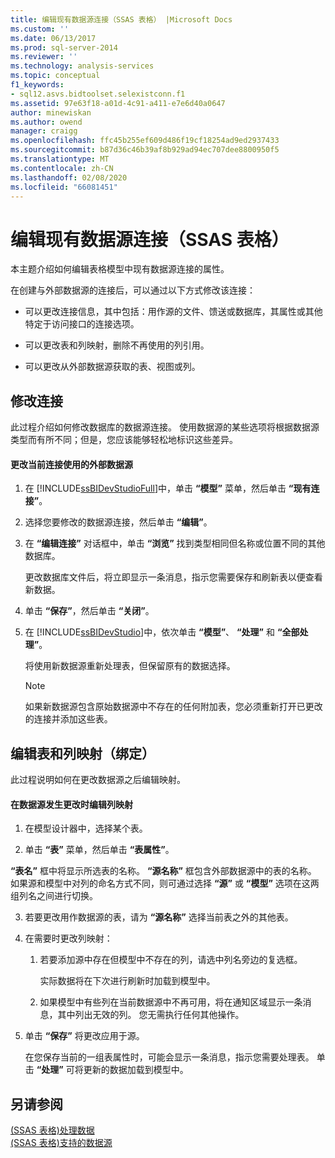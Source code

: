 ```yaml
---
title: 编辑现有数据源连接（SSAS 表格） |Microsoft Docs
ms.custom: ''
ms.date: 06/13/2017
ms.prod: sql-server-2014
ms.reviewer: ''
ms.technology: analysis-services
ms.topic: conceptual
f1_keywords:
- sql12.asvs.bidtoolset.selexistconn.f1
ms.assetid: 97e63f18-a01d-4c91-a411-e7e6d40a0647
author: minewiskan
ms.author: owend
manager: craigg
ms.openlocfilehash: ffc45b255ef609d486f19cf18254ad9ed2937433
ms.sourcegitcommit: b87d36c46b39af8b929ad94ec707dee8800950f5
ms.translationtype: MT
ms.contentlocale: zh-CN
ms.lasthandoff: 02/08/2020
ms.locfileid: "66081451"
---
```

# <a name="edit-an-existing-data-source-connection-ssas-tabular"></a>编辑现有数据源连接（SSAS 表格）
  本主题介绍如何编辑表格模型中现有数据源连接的属性。  
  
 在创建与外部数据源的连接后，可以通过以下方式修改该连接：  
  
-   可以更改连接信息，其中包括：用作源的文件、馈送或数据库，其属性或其他特定于访问接口的连接选项。  
  
-   可以更改表和列映射，删除不再使用的列引用。  
  
-   可以更改从外部数据源获取的表、视图或列。  
  
## <a name="modify-a-connection"></a>修改连接  
 此过程介绍如何修改数据库的数据源连接。 使用数据源的某些选项将根据数据源类型而有所不同；但是，您应该能够轻松地标识这些差异。  
  
#### <a name="to-change-the-external-data-source-used-by-a-current-connection"></a>更改当前连接使用的外部数据源  
  
1.  在 [!INCLUDE[ssBIDevStudioFull](../includes/ssbidevstudiofull-md.md)]中，单击 **“模型”** 菜单，然后单击 **“现有连接”**。  
  
2.  选择您要修改的数据源连接，然后单击 **“编辑”**。  
  
3.  在 **“编辑连接”** 对话框中，单击 **“浏览”** 找到类型相同但名称或位置不同的其他数据库。  
  
     更改数据库文件后，将立即显示一条消息，指示您需要保存和刷新表以便查看新数据。  
  
4.  单击 **“保存”**，然后单击 **“关闭”**。  
  
5.  在 [!INCLUDE[ssBIDevStudio](../includes/ssbidevstudio-md.md)]中，依次单击 **“模型”**、 **“处理”** 和 **“全部处理”**。  
  
     将使用新数据源重新处理表，但保留原有的数据选择。  
  
    > [!NOTE]  
    >  如果新数据源包含原始数据源中不存在的任何附加表，您必须重新打开已更改的连接并添加这些表。  
  
## <a name="edit-table-and-column-mappings-bindings"></a>编辑表和列映射（绑定）  
 此过程说明如何在更改数据源之后编辑映射。  
  
#### <a name="to-edit-column-mappings-when-a-data-source-changes"></a>在数据源发生更改时编辑列映射  
  
1.  在模型设计器中，选择某个表。  
  
2.  单击 **“表”** 菜单，然后单击 **“表属性”**。  
  
     
  **“表名”** 框中将显示所选表的名称。 
  **“源名称”** 框包含外部数据源中的表的名称。 如果源和模型中对列的命名方式不同，则可通过选择 **“源”** 或 **“模型”** 选项在这两组列名之间进行切换。  
  
3.  若要更改用作数据源的表，请为 **“源名称”** 选择当前表之外的其他表。  
  
4.  在需要时更改列映射：  
  
    1.  若要添加源中存在但模型中不存在的列，请选中列名旁边的复选框。  
  
         实际数据将在下次进行刷新时加载到模型中。  
  
    2.  如果模型中有些列在当前数据源中不再可用，将在通知区域显示一条消息，其中列出无效的列。 您无需执行任何其他操作。  
  
5.  单击 **“保存”** 将更改应用于源。  
  
     在您保存当前的一组表属性时，可能会显示一条消息，指示您需要处理表。 单击 **“处理”** 可将更新的数据加载到模型中。  
  
## <a name="see-also"></a>另请参阅  
 [&#40;SSAS 表格&#41;处理数据](process-data-ssas-tabular.md)   
 [&#40;SSAS 表格&#41;支持的数据源](tabular-models/data-sources-supported-ssas-tabular.md)  
  
  
